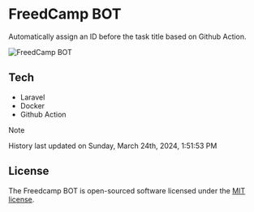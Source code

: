 # FreedCamp BOT

Automatically assign an ID before the task title based on Github Action.

![FreedCamp BOT](https://repository-images.githubusercontent.com/737932867/7d34798b-2680-471c-b089-a78a718d3d6a)

## Tech

- Laravel
- Docker
- Github Action

> [!NOTE]  
> History last updated on Sunday, March 24th, 2024, 1:51:53 PM

## License

The Freedcamp BOT is open-sourced software licensed under the [MIT license](https://opensource.org/licenses/MIT).
